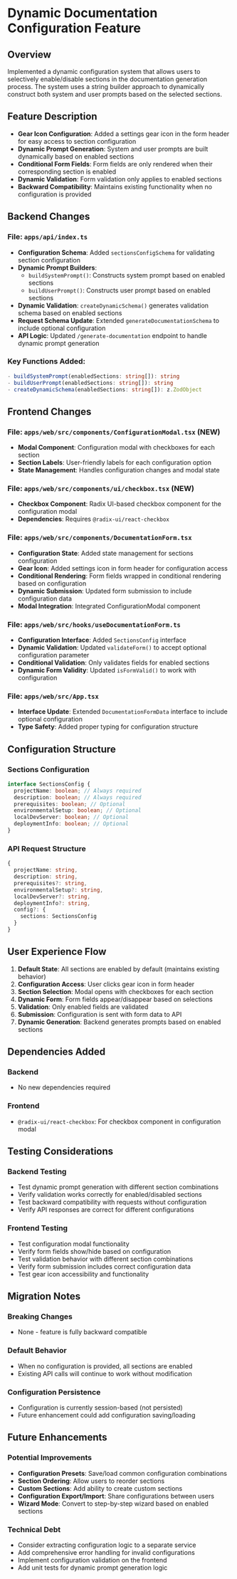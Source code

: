 # Dynamic Documentation Configuration Feature

## Overview

Implemented a dynamic configuration system that allows users to selectively enable/disable sections in the documentation generation process. The system uses a string builder approach to dynamically construct both system and user prompts based on the selected sections.

## Feature Description

- **Gear Icon Configuration**: Added a settings gear icon in the form header for easy access to section configuration
- **Dynamic Prompt Generation**: System and user prompts are built dynamically based on enabled sections
- **Conditional Form Fields**: Form fields are only rendered when their corresponding section is enabled
- **Dynamic Validation**: Form validation only applies to enabled sections
- **Backward Compatibility**: Maintains existing functionality when no configuration is provided

## Backend Changes

### File: `apps/api/index.ts`

- **Configuration Schema**: Added `sectionsConfigSchema` for validating section configuration
- **Dynamic Prompt Builders**:
  - `buildSystemPrompt()`: Constructs system prompt based on enabled sections
  - `buildUserPrompt()`: Constructs user prompt based on enabled sections
- **Dynamic Validation**: `createDynamicSchema()` generates validation schema based on enabled sections
- **Request Schema Update**: Extended `generateDocumentationSchema` to include optional configuration
- **API Logic**: Updated `/generate-documentation` endpoint to handle dynamic prompt generation

### Key Functions Added:

```typescript
- buildSystemPrompt(enabledSections: string[]): string
- buildUserPrompt(enabledSections: string[]): string
- createDynamicSchema(enabledSections: string[]): z.ZodObject
```

## Frontend Changes

### File: `apps/web/src/components/ConfigurationModal.tsx` (NEW)

- **Modal Component**: Configuration modal with checkboxes for each section
- **Section Labels**: User-friendly labels for each configuration option
- **State Management**: Handles configuration changes and modal state

### File: `apps/web/src/components/ui/checkbox.tsx` (NEW)

- **Checkbox Component**: Radix UI-based checkbox component for the configuration modal
- **Dependencies**: Requires `@radix-ui/react-checkbox`

### File: `apps/web/src/components/DocumentationForm.tsx`

- **Configuration State**: Added state management for sections configuration
- **Gear Icon**: Added settings icon in form header for configuration access
- **Conditional Rendering**: Form fields wrapped in conditional rendering based on configuration
- **Dynamic Submission**: Updated form submission to include configuration data
- **Modal Integration**: Integrated ConfigurationModal component

### File: `apps/web/src/hooks/useDocumentationForm.ts`

- **Configuration Interface**: Added `SectionsConfig` interface
- **Dynamic Validation**: Updated `validateForm()` to accept optional configuration parameter
- **Conditional Validation**: Only validates fields for enabled sections
- **Dynamic Form Validity**: Updated `isFormValid()` to work with configuration

### File: `apps/web/src/App.tsx`

- **Interface Update**: Extended `DocumentationFormData` interface to include optional configuration
- **Type Safety**: Added proper typing for configuration structure

## Configuration Structure

### Sections Configuration

```typescript
interface SectionsConfig {
  projectName: boolean; // Always required
  description: boolean; // Always required
  prerequisites: boolean; // Optional
  environmentalSetup: boolean; // Optional
  localDevServer: boolean; // Optional
  deploymentInfo: boolean; // Optional
}
```

### API Request Structure

```typescript
{
  projectName: string,
  description: string,
  prerequisites?: string,
  environmentalSetup?: string,
  localDevServer?: string,
  deploymentInfo?: string,
  config?: {
    sections: SectionsConfig
  }
}
```

## User Experience Flow

1. **Default State**: All sections are enabled by default (maintains existing behavior)
2. **Configuration Access**: User clicks gear icon in form header
3. **Section Selection**: Modal opens with checkboxes for each section
4. **Dynamic Form**: Form fields appear/disappear based on selections
5. **Validation**: Only enabled fields are validated
6. **Submission**: Configuration is sent with form data to API
7. **Dynamic Generation**: Backend generates prompts based on enabled sections

## Dependencies Added

### Backend

- No new dependencies required

### Frontend

- `@radix-ui/react-checkbox`: For checkbox component in configuration modal

## Testing Considerations

### Backend Testing

- Test dynamic prompt generation with different section combinations
- Verify validation works correctly for enabled/disabled sections
- Test backward compatibility with requests without configuration
- Verify API responses are correct for different configurations

### Frontend Testing

- Test configuration modal functionality
- Verify form fields show/hide based on configuration
- Test validation behavior with different section combinations
- Verify form submission includes correct configuration data
- Test gear icon accessibility and functionality

## Migration Notes

### Breaking Changes

- None - feature is fully backward compatible

### Default Behavior

- When no configuration is provided, all sections are enabled
- Existing API calls will continue to work without modification

### Configuration Persistence

- Configuration is currently session-based (not persisted)
- Future enhancement could add configuration saving/loading

## Future Enhancements

### Potential Improvements

- **Configuration Presets**: Save/load common configuration combinations
- **Section Ordering**: Allow users to reorder sections
- **Custom Sections**: Add ability to create custom sections
- **Configuration Export/Import**: Share configurations between users
- **Wizard Mode**: Convert to step-by-step wizard based on enabled sections

### Technical Debt

- Consider extracting configuration logic to a separate service
- Add comprehensive error handling for invalid configurations
- Implement configuration validation on the frontend
- Add unit tests for dynamic prompt generation logic
